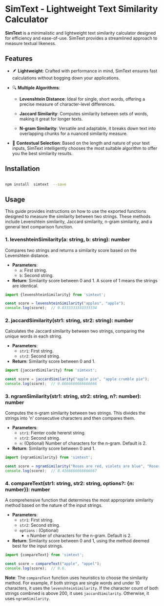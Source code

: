 
# SimText - Lightweight Text Similarity Calculator

**SimText** is a minimalistic and lightweight text similarity calculator designed for efficiency and ease-of-use. SimText provides a streamlined approach to measure textual likeness.


## Features

- 🪶 **Lightweight**: Crafted with performance in mind, SimText ensures fast calculations without bogging down your applications.

- 🔍 **Multiple Algorithms**:

  -  **Levenshtein Distance**: Ideal for single, short words, offering a precise measure of character-level differences.

  -  **Jaccard Similarity**: Computes similarity between sets of words, making it great for longer texts.

  -  **N-gram Similarity**: Versatile and adaptable, it breaks down text into overlapping chunks for a nuanced similarity measure.

- 🎯 **Contextual Selection**: Based on the length and nature of your text inputs, SimText intelligently chooses the most suitable algorithm to offer you the best similarity results.

  

## Installation

```bash

npm install  simtext  --save

```

  

## Usage
This guide provides instructions on how to use the exported functions designed to measure the similarity between two strings. These methods include Levenshtein similarity, Jaccard similarity, n-gram similarity, and a general text comparison function.

### 1. **levenshteinSimilarity(a: string, b: string): number**
Compares two strings and returns a similarity score based on the Levenshtein distance.

-   **Parameters**:
    -   `a`: First string.
    -   `b`: Second string.
-   **Return**: Similarity score between 0 and 1. A score of 1 means the strings are identical.

```javascript
import {levenshteinSimilarity} from 'simtext';

const score = levenshteinSimilarity("apples", "apple");
console.log(score);  // 0.8333333333333334
```
### 2. **jaccardSimilarity(str1: string, str2: string): number**

Calculates the Jaccard similarity between two strings, comparing the unique words in each string.

-   **Parameters**:
    -   `str1`: First string.
    -   `str2`: Second string.
-   **Return**: Similarity score between 0 and 1.

```javascript
import {jaccardSimilarity} from 'simtext';

const score = jaccardSimilarity("apple pie", "apple crumble pie");
console.log(score);  // 0.6666666666666666
```

### 3. **ngramSimilarity(str1: string, str2: string, n?: number): number**

Computes the n-gram similarity between two strings. This divides the strings into 'n' consecutive characters and then compares them.

-   **Parameters**:
    -   `str1`: Fienter code hererst string.
    -   `str2`: Second string.
    -   `n`: (Optional) Number of characters for the n-gram. Default is 2.
-   **Return**: Similarity score between 0 and 1.


```javascript
import {ngramSimilarity} from 'simtext';

const score = ngramSimilarity("Roses are red, violets are blue", "Roses are red and the sky is blue", 2);
console.log(score);  // 0.4166666666666667
```

### 4. **compareText(str1: string, str2: string, options?: {n: number}): number**

A comprehensive function that determines the most appropriate similarity method based on the nature of the input strings.

-   **Parameters**:
    -   `str1`: First string.
    -   `str2`: Second string.
    -   `options` : (Optional) 
        - `n` Number of characters for the n-gram. Default is 2.
-   **Return**: Similarity score between 0 and 1, using the method deemed best for the input strings.


```javascript
import {compareText} from 'simtext';

const score = compareText("apple", "appel");
console.log(score);  // 0.6.
```

**Note**: The `compareText` function uses heuristics to choose the similarity method. For example, if both strings are single words and under 10 characters, it uses the `levenshteinSimilarity`. If the character count of both strings combined is above 200, it uses `jaccardSimilarity`. Otherwise, it uses `ngramSimilarity`.